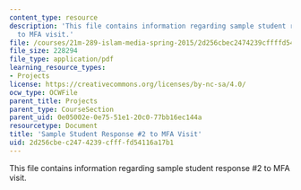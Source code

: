 ```yaml
---
content_type: resource
description: 'This file contains information regarding sample student response #2
  to MFA visit.'
file: /courses/21m-289-islam-media-spring-2015/2d256cbec2474239cffffd54116a17b1_MIT21M_289S15_assnMFA_ex2.pdf
file_size: 228294
file_type: application/pdf
learning_resource_types:
- Projects
license: https://creativecommons.org/licenses/by-nc-sa/4.0/
ocw_type: OCWFile
parent_title: Projects
parent_type: CourseSection
parent_uid: 0e05002e-0e75-51e1-20c0-77bb16ec144a
resourcetype: Document
title: 'Sample Student Response #2 to MFA Visit'
uid: 2d256cbe-c247-4239-cfff-fd54116a17b1
---
```

This file contains information regarding sample student response #2 to MFA visit.